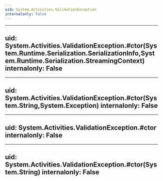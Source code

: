 ```yaml
---
uid: System.Activities.ValidationException
internalonly: False
---
```


---
uid: System.Activities.ValidationException.#ctor(System.Runtime.Serialization.SerializationInfo,System.Runtime.Serialization.StreamingContext)
internalonly: False
---

---
uid: System.Activities.ValidationException.#ctor(System.String,System.Exception)
internalonly: False
---

---
uid: System.Activities.ValidationException.#ctor
internalonly: False
---

---
uid: System.Activities.ValidationException.#ctor(System.String)
internalonly: False
---
